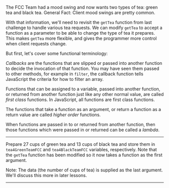 <div class="challenge-instructions functional-programming"><div><section id="description">
<p>The FCC Team had a mood swing and now wants two types of tea: green tea and black tea. General Fact: Client mood swings are pretty common.</p>
<p>With that information, we'll need to revisit the <code>getTea</code> function from last challenge to handle various tea requests. We can modify <code>getTea</code> to accept a function as a parameter to be able to change the type of tea it prepares. This makes <code>getTea</code> more flexible, and gives the programmer more control when client requests change.</p>
<p>But first, let's cover some functional terminology:</p>
<p><dfn>Callbacks</dfn> are the functions that are slipped or passed into another function to decide the invocation of that function. You may have seen them passed to other methods, for example in <code>filter</code>, the callback function tells JavaScript the criteria for how to filter an array.</p>
<p>Functions that can be assigned to a variable, passed into another function, or returned from another function just like any other normal value, are called <dfn>first class</dfn> functions. In JavaScript, all functions are first class functions.</p>
<p>The functions that take a function as an argument, or return a function as a return value are called <dfn>higher order</dfn> functions.</p>
<p>When functions are passed in to or returned from another function, then those functions which were passed in or returned can be called a <dfn>lambda</dfn>.</p>
</section></div><hr/><div><section id="instructions">
<p>Prepare 27 cups of green tea and 13 cups of black tea and store them in <code>tea4GreenTeamFCC</code> and <code>tea4BlackTeamFCC</code> variables, respectively. Note that the <code>getTea</code> function has been modified so it now takes a function as the first argument.</p>
<p>Note: The data (the number of cups of tea) is supplied as the last argument. We'll discuss this more in later lessons.</p>
</section></div><hr/></div>